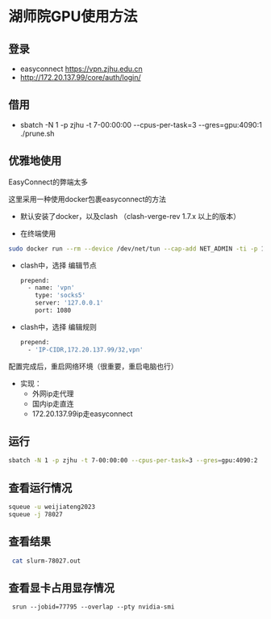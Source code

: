 # 湖师院GPU使用方法



## 登录

- easyconnect  https://vpn.zjhu.edu.cn
- http://172.20.137.99/core/auth/login/



## 借用

- sbatch -N 1 -p zjhu -t 7-00:00:00 --cpus-per-task=3 --gres=gpu:4090:1 ./prune.sh 



## 优雅地使用

EasyConnect的弊端太多

这里采用一种使用docker包裹easyconnect的方法

- 默认安装了docker，以及clash （clash-verge-rev 1.7.x 以上的版本）

- 在终端使用

```bash
sudo docker run --rm --device /dev/net/tun --cap-add NET_ADMIN -ti -p 127.0.0.1:1080:1080 -p 127.0.0.1:8888:8888 -e EC_VER=7.6.3 -e CLI_OPTS="-d https://vpn.zjhu.edu.cn -u cj -p password" hagb/docker-easyconnect:cli
```

- clash中，选择 编辑节点

  ```bash
  prepend:
    - name: 'vpn'
      type: 'socks5'
      server: '127.0.0.1'
      port: 1080
  ```

- clash中，选择 编辑规则

  ```bash
  prepend:
    - 'IP-CIDR,172.20.137.99/32,vpn'
  ```



配置完成后，重启网络环境（很重要，重启电脑也行）

- 实现：
  - 外网ip走代理
  - 国内ip走直连
  - 172.20.137.99ip走easyconnect



## 运行

```` bash
sbatch -N 1 -p zjhu -t 7-00:00:00 --cpus-per-task=3 --gres=gpu:4090:2 ./run1.sh 
````



## 查看运行情况

``` bash
squeue -u weijiateng2023
squeue -j 78027
```



## 查看结果

``` bash
 cat slurm-78027.out
```



## 查看显卡占用显存情况

``` bash\
 srun --jobid=77795 --overlap --pty nvidia-smi
```

